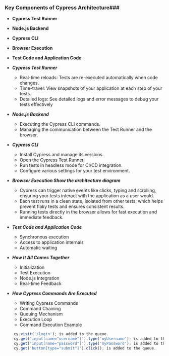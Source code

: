 ### Key Components of Cypress Architecture###

- **Cypress Test Runner**
- **Node.js Backend**
- **Cypress CLI**
- **Browser Execution**
- **Test Code and Application Code**

- **_Cypress Test Runner_**
	- Real-time reloads: Tests are re-executed automatically when code changes.
	- Time-travel: View snapshots of your application at each step of your tests.
	- Detailed logs: See detailed logs and error messages to debug your tests effectively

- **_Node.js Backend_**
	- Executing the Cypress CLI commands.
	- Managing the communication between the Test Runner and the browser.

- **_Cypress CLI_**
	- Install Cypress and manage its versions.
	- Open the Cypress Test Runner.
	- Run tests in headless mode for CI/CD integration.
	- Configure various settings for your test environment.

- **_Browser Execution Show the architecture diagram_**
	- Cypress can trigger native events like clicks, typing and scrolling, ensuring your tests interact with the application as a user would.
	- Each test runs in a clean state, isolated from other tests, which helps prevent flaky tests and ensures consistent results.
	- Running tests directly in the browser allows for fast execution and immediate feedback.

- **_Test Code and Application Code_**
	- Synchronous execution
	- Access to application internals
	- Automatic waiting

- **_How It All Comes Together_**
	- Initialization
	- Test Execution
	- Node.js Integration
	- Real-time Feedback


- **_How Cypress Commands Are Executed_**
	- Writing Cypress Commands
	- Command Chaining
	- Queuing Mechanism
	- Execution Loop
	- Command Execution Example
```javascript
	cy.visit('/login'); is added to the queue.
	cy.get('input[name="username"]').type('myUsername'); is added to the queue.
	cy.get('input[name="password"]').type('myPassword'); is added to the queue.
	cy.get('button[type="submit"]').click(); is added to the queue.
```
